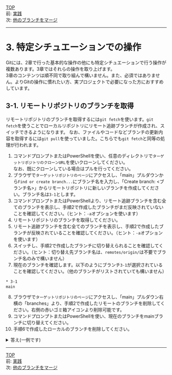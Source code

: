 [TOP](../README.md)   
前: [実践](../basic/basic-practice.md)  
次: [他のブランチをマージ](./merge.md)  

---

# 3. 特定シチュエーションでの操作
Gitには、2章で行った基本的な操作の他にも特定シチュエーションで行う操作が複数あります。3章ではそれらの操作を取り上げます。  
3章のコンテンツは順不同で取り組んで構いません。また、必須ではありません。よりGitの操作に慣れたい方、実プロジェクトで必要になった方におすすめしています。

## 3-1. リモートリポジトリのブランチを取得
リモートリポジトリのブランチを取得するには`git fetch`を使います。`git fetch`を使うことでローカルリポジトリにリモート追跡ブランチが作成され、スイッチできるようになります。
なお、ファイルやコードなどブランチの更新内容を取得するには`git pull`を使っていました。こちらでも`git fetch`と同等の処理が行われます。

1. コマンドプロンプトまたはPowerShellを使い、任意のディレクトリで`ターゲットリポジトリのクローンURL`を使いクローンしてください。  
なお、既にクローンしている場合はプルを行ってください。
2. ブラウザで`ターゲットリポジトリのページ`にアクセスし、「main」プルダウンから`Find or create branch...`にブランチ名を入力し、「Create branch: <ブランチ名>」からリモートリポジトリに新しいブランチを作成してください。ブランチ名は`3-1`とします。
3. コマンドプロンプトまたはPowerShellより、リモート追跡ブランチを含む全てのブランチを表示し、手順2で作成したブランチがまだ反映されていないことを確認してください。（ヒント：`-a`オプションを使います）
4. リモートリポジトリのブランチを取得してください。
5. リモート追跡ブランチを含む全てのブランチを表示し、手順2で作成したブランチが反映されていることを確認してください。（ヒント：`-a`オプションを使います）
6. スイッチし、手順2で作成したブランチに切り替えられることを確認してください。（ヒント：切り替え先ブランチ名は、`remotes/origin/`は不要でブランチ名のみで構いません）
7. 現在のブランチを確認します。以下のようにブランチ`3-1`が選択されていることを確認してください。（他のブランチがリストされていても構いません）
```
* 3-1
main
```
8. ブラウザで`ターゲットリポジトリのページ`にアクセスし、「main」プルダウン右横の「branches」より、手順2で作成したリモートのブランチを削除してください。右側の赤いゴミ箱アイコンより削除可能です。
9.  コマンドプロンプトまたはPowerShellを使い、現在のブランチをmainブランチに切り替えてください。
10.  手順6で作成したローカルのブランチを削除してください。

<details>
<summary>
答え(一例です)
</summary>

1. 
ディレクトリにターゲットリポジトリクローンがない場合
```
> git clone {ターゲットリポジトリのクローンURL}
```
既にディレクトリにターゲットリポジトリクローンがある場合
```
> git switch main
> git pull
```

2. 
![](./3_1_image/2_1image.png)

![](./3_1_image/2_2image.png)

3. 
```
> git branch -a
  1-README
  3-ADDFILE
* main
  remotes/origin/1-README
  remotes/origin/3-ADDFILE
  remotes/origin/main
```

4. 
```
> git fetch
From https://github.com/kato-pra/git-practice-target
 * [new branch]      3-1        -> origin/3-1
```

5. 
```
> git branch -a
  1-README
  3-ADDFILE
* main
  remotes/origin/1-README
  remotes/origin/3-1
  remotes/origin/3-ADDFILE
  remotes/origin/main
```

6. 
```
> git switch 3-1
branch '3-1' set up to track 'origin/3-1'.
Switched to a new branch '3-1'
```

7. 
```
> git branch
  1-README
* 3-1
  3-ADDFILE
  main
```

8. 
![](./3_1_image/8_1image.png)

![](./3_1_image/8_2image.png)

9. 
```
> git switch main
Switched to branch 'main'
Your branch is up to date with 'origin/main'.
```

10. 
```
> git branch -D 3-1
Deleted branch 3-1 (was 9de2237).
> git branch
  1-README
  3-ADDFILE
* main
```

</details>

--- 

[TOP](../README.md)   
前: [実践](../basic/basic-practice.md)  
次: [他のブランチをマージ](./merge.md)  